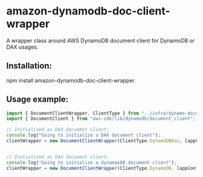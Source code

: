 # amazon-dynamodb-doc-client-wrapper
A wrapper class around AWS DynamoDB document client for DynamoDB or DAX usages.

## Installation:
npm install amazon-dynamodb-doc-client-wrapper

## Usage example:

```typescript
import { DocumentClientWrapper, ClientType } from "../infra/dynamo-document-client-wrapper";
import { DocumentClient } from "aws-sdk/lib/dynamodb/document_client";

// Initialized as DAX docuemnt client:
console.log("Going to initialize a DAX document client");
clientWrapper = new DocumentClientWrapper(ClientType.DynamoDBDax, [appConfig.dynamoDaxEndpoint()], appConfig.dynamoRegion(), appConfig.dynamoTimeout());


// Initialized as DAX docuemnt client:
console.log("Going to initialize a dynamaoDB document client");
clientWrapper = new DocumentClientWrapper(ClientType.DynamoDB, [appConfig.dynamoEndpoint()], appConfig.dynamoRegion(), appConfig.dynamoTimeout());
```

